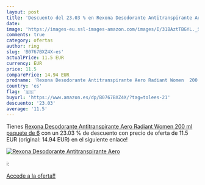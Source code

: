 ```yaml
---
layout: post
title: 'Descuento del 23.03 % en Rexona Desodorante Antitranspirante Aero'
date: 
image: 'https://images-eu.ssl-images-amazon.com/images/I/31BAztTBGYL._SL200_.jpg'
comments: true
category: ofertas
author: ring
slug: 'B0767BXZ4X-es'
actualPrice: 11.5 EUR
currency: EUR
price: 11.5
comparePrice: 14.94 EUR
prodname: 'Rexona Desodorante Antitranspirante Aero Radiant Women  200 ml  paquete de 6'
country: 'es'
flag: '🇪🇸'
buyurl: 'https://www.amazon.es/dp/B0767BXZ4X/?tag=tolees-21'
descuento: '23.03'
average: '11.5'
---
```


Tienes [Rexona Desodorante Antitranspirante Aero Radiant Women  200 ml  paquete de 6](https://www.amazon.es/dp/B0767BXZ4X/?tag=tolees-21) con un 23.03 % de descuento con precio de oferta de 11.5 EUR (original: 14.94 EUR) en el siguiente enlace!

[![Rexona Desodorante Antitranspirante Aero](https://images-eu.ssl-images-amazon.com/images/I/31BAztTBGYL._SL200_.jpg)](https://www.amazon.es/dp/B0767BXZ4X/?tag=tolees-21)

ℹ️:


[Accede a la oferta!!](https://www.amazon.es/dp/B0767BXZ4X/?tag=tolees-21)
